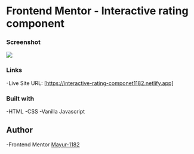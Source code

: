 # Frontend Mentor - Interactive rating component

### Screenshot
![](/screenshot/screenshot.png)

### Links
-Live Site URL:
[https://interactive-rating-componet1182.netlify.app]

### Built with
-HTML
-CSS
-Vanilla Javascript

## Author
-Frontend Mentor
[Mayur-1182](https://www.frontendmentor.io/profile/Mayur-1182)

